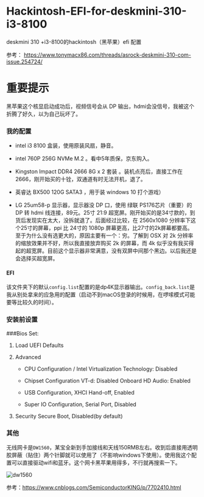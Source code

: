 # Hackintosh-EFI-for-deskmini-310-i3-8100
deskmini 310 +i3-8100的hackintosh（黑苹果）efi 配置

参考： https://www.tonymacx86.com/threads/asrock-deskmini-310-com-issue.254724/

# **重要提示**

黑苹果这个核显启动成功后，视频信号会从 DP 输出，hdmi会没信号，我被这个折腾了好久，以为自己玩坏了。

### 我的配置

- intel  i3 8100 盒装，使用原装风扇，静音。

- intel 760P 256G NVMe M.2 。看中5年质保，京东购入。

- Kingston Impact DDR4 2666 8G x 2 套装 。装机点亮后，直接工作在 2666，刚开始买的十铨，双通道有时无法开机，退了。

- 英睿达 BX500  120G SATA3 ，用于装 windows 10 打个游戏）

- LG 25um58-p 显示器，显示器没 DP 口，使用 绿联  PS176芯片（重要）的DP 转 hdmi 线连接，89元。25寸 21:9 超宽屏。刚开始买的是34寸款的，到货后发现实在太大，没拆就退了。后面经过比较，在 2560x1080 分辨率下这个25寸的屏幕，ppi 比 24寸的 1080p 屏幕更高，比27寸的2k屏幕都要高。 至于为什么没有选更大的，原因主要有一个：穷。了解到 OSX 对 2k 分辨率的缩放效果并不好，所以我直接放弃购买 2k 的屏幕，而 4k 似乎没有我买得起的超宽屏。目前这个显示器非常满意，没有双屏中间那个黑边。以后我还是会选择买超宽屏。

#### EFI
该文件夹下的默认`config.list`配置的是dp4K显示器输出。`config_back.list`是我从别处拿来的应急用的配置（启动不到macOS登录的时候用，在啰嗦模式可能要等比较久的时间）。

### 安装前设置
###Bios Set:
1. Load UEFI Defaults

2. Advanced
    - CPU Configuration / Intel Virtualization Technology: Disabled
    - Chipset Configuration
        VT-d: Disabled
        Onboard HD Audio: Enabled

    - USB Configuration, XHCI Hand-off, Enabled
    - Super IO Configuration, Serial Port, Disabled

3. Security
Secure Boot, Disabled(by default)

### 其他
无线网卡是`DW1560`，某宝全新到手加接线和天线150RMB左右。收到后直接用透明胶屏蔽（贴住）两个针脚就可以使用了（不影响windows下使用）。使用我这个配置可以直接驱动wifi和蓝牙。这个网卡黑苹果用得多，不行就再搜索一下。

![dw1560](iDW1560.png)

参考：https://www.cnblogs.com/SemiconductorKING/p/7702410.html